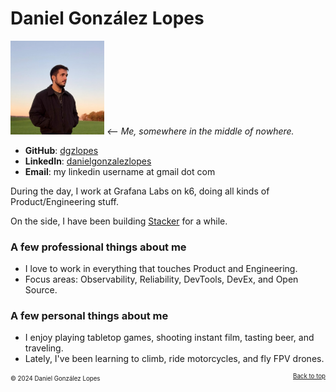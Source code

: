 # Daniel González Lopes

<img src="public/daniel.png" width="150"> *<-- Me, somewhere in the middle of nowhere.*

- **GitHub**: [dgzlopes](https://github.com/dgzlopes) 
- **LinkedIn**: [danielgonzalezlopes](https://www.linkedin.com/in/danielgonzalezlopes/)
- **Email**: my linkedin username at gmail dot com

During the day, I work at Grafana Labs on k6, doing all kinds of Product/Engineering stuff.

On the side, I have been building [Stacker](https://stackerjs.com/) for a while.

### A few professional things about me
- I love to work in everything that touches Product and Engineering. 
- Focus areas: Observability, Reliability, DevTools, DevEx, and Open Source.

### A few personal things about me
- I enjoy playing tabletop games, shooting instant film, tasting beer, and traveling.
- Lately, I've been learning to climb, ride motorcycles, and fly FPV drones.

<sub><sup>© 2024 Daniel González Lopes </a><a href="#" style="float: right;">Back to top</a></sup></sub>
